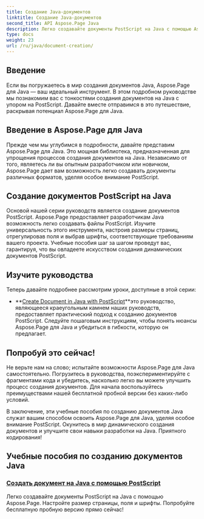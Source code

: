 ```yaml
---
title: Создание Java-документов
linktitle: Создание Java-документов
second_title: API Aspose.Page Java
description: Легко создавайте документы PostScript на Java с помощью Aspose.Page. Настройте размер страницы, поля и шрифты. Погрузитесь в руководства по созданию документов Java.
type: docs
weight: 23
url: /ru/java/document-creation/
---
```

## Введение

Если вы погружаетесь в мир создания документов Java, Aspose.Page для Java — ваш идеальный инструмент. В этом подробном руководстве мы познакомим вас с тонкостями создания документов на Java с упором на PostScript. Давайте вместе отправимся в это путешествие, раскрывая потенциал Aspose.Page для Java.

## Введение в Aspose.Page для Java

Прежде чем мы углубимся в подробности, давайте представим Aspose.Page для Java. Это мощная библиотека, предназначенная для упрощения процессов создания документов на Java. Независимо от того, являетесь ли вы опытным разработчиком или новичком, Aspose.Page дает вам возможность легко создавать документы различных форматов, уделяя особое внимание PostScript.

## Создание документов PostScript на Java

Основой нашей серии руководств является создание документов PostScript. Aspose.Page предоставляет разработчикам Java возможность легко создавать файлы PostScript. Изучите универсальность этого инструмента, настроив размеры страниц, отрегулировав поля и выбрав шрифты, соответствующие требованиям вашего проекта. Учебные пособия шаг за шагом проведут вас, гарантируя, что вы овладеете искусством создания динамических документов PostScript.

## Изучите руководства

Теперь давайте подробнее рассмотрим уроки, доступные в этой серии:

- **[Create Document in Java with PostScript](./postscript/)**это руководство, являющееся краеугольным камнем наших руководств, предоставляет практический подход к созданию документов PostScript. Следуйте пошаговым инструкциям, чтобы понять нюансы Aspose.Page для Java и убедиться в гибкости, которую он предлагает.

## Попробуй это сейчас!

Не верьте нам на слово; испытайте возможности Aspose.Page для Java самостоятельно. Погрузитесь в руководства, поэкспериментируйте с фрагментами кода и убедитесь, насколько легко вы можете улучшить процесс создания документов. Для начала воспользуйтесь преимуществами нашей бесплатной пробной версии без каких-либо условий.

В заключение, эти учебные пособия по созданию документов Java служат вашим способом освоить Aspose.Page для Java, уделяя особое внимание PostScript. Окунитесь в мир динамического создания документов и улучшите свои навыки разработки на Java. Приятного кодирования!
## Учебные пособия по созданию документов Java
### [Создать документ на Java с помощью PostScript](./postscript/)
Легко создавайте документы PostScript на Java с помощью Aspose.Page. Настройте размер страницы, поля и шрифты. Попробуйте бесплатную пробную версию прямо сейчас!